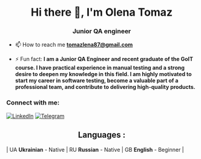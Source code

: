 <h1 align="center">Hi there  👋, I'm Olena Tomaz</h1>
<h3 align="center">Junior QA engineer</h3>


- 📫 How to reach me **tomazlena87@gmail.com**

- ⚡ Fun fact: **I am a Junior QA Engineer and recent graduate of the GoIT course. I have practical experience in manual testing and a strong desire to deepen my knowledge in this field. I am highly motivated to start my career in software testing, become a valuable part of a professional team, and contribute to delivering high-quality products.** 

<h3 align="left">Connect with me:</h3>

[![LinkedIn](https://img.shields.io/badge/LinkedIn-0077B5?style=for-the-badge&logo=linkedin&logoColor=white)](https://www.linkedin.com/in/olena-tomaz-195445207/)
[![Telegram](https://img.shields.io/badge/Telegram-2CA5E0?style=for-the-badge&logo=telegram&logoColor=white)](https://t.me/tomaz_olena)

<h2 align="center">Languages :</h3>

| UA **Ukrainian** - Native | RU **Russian** - Native | GB **English** - Beginner |

 
